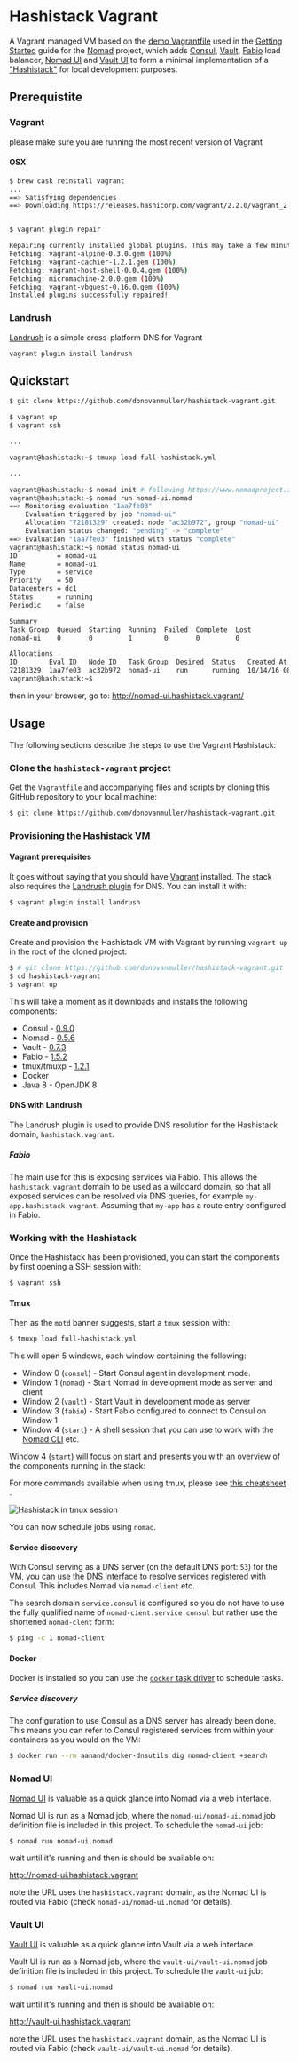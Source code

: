 # Hashistack Vagrant

A Vagrant managed VM based on the [demo Vagrantfile](https://raw.githubusercontent.com/hashicorp/nomad/master/demo/vagrant/Vagrantfile)
used in the [Getting Started](https://www.nomadproject.io/intro/getting-started/install.html)
guide for the [Nomad](https://www.nomadproject.io) project, which adds [Consul](https://www.consul.io/),
[Vault](https://www.vaultproject.io/),
[Fabio](https://github.com/eBay/fabio) load balancer, [Nomad UI](https://github.com/iverberk/nomad-ui)
and [Vault UI](https://github.com/djenriquez/vault-ui) to form a minimal implementation of a
["Hashistack"](https://twitter.com/hashtag/hashistack) for local development purposes.

## Prerequistite

### Vagrant

please make sure you are running the most recent version of Vagrant

#### OSX

```bash
$ brew cask reinstall vagrant
...
==> Satisfying dependencies
==> Downloading https://releases.hashicorp.com/vagrant/2.2.0/vagrant_2.2.0_x86_64.dmg


$ vagrant plugin repair

Repairing currently installed global plugins. This may take a few minutes...
Fetching: vagrant-alpine-0.3.0.gem (100%)
Fetching: vagrant-cachier-1.2.1.gem (100%)
Fetching: vagrant-host-shell-0.0.4.gem (100%)
Fetching: micromachine-2.0.0.gem (100%)
Fetching: vagrant-vbguest-0.16.0.gem (100%)
Installed plugins successfully repaired!
```


### Landrush
[Landrush](https://github.com/vagrant-landrush/landrush) is a simple cross-platform DNS for Vagrant

```
vagrant plugin install landrush
```

## Quickstart

```bash
$ git clone https://github.com/donovanmuller/hashistack-vagrant.git

$ vagrant up
$ vagrant ssh

...

vagrant@hashistack:~$ tmuxp load full-hashistack.yml

...

vagrant@hashistack:~$ nomad init # following https://www.nomadproject.io/intro/getting-started/jobs.html
vagrant@hashistack:~$ nomad run nomad-ui.nomad
==> Monitoring evaluation "1aa7fe03"
    Evaluation triggered by job "nomad-ui"
    Allocation "72181329" created: node "ac32b972", group "nomad-ui"
    Evaluation status changed: "pending" -> "complete"
==> Evaluation "1aa7fe03" finished with status "complete"
vagrant@hashistack:~$ nomad status nomad-ui
ID          = nomad-ui
Name        = nomad-ui
Type        = service
Priority    = 50
Datacenters = dc1
Status      = running
Periodic    = false

Summary
Task Group  Queued  Starting  Running  Failed  Complete  Lost
nomad-ui    0       0         1        0       0         0

Allocations
ID        Eval ID   Node ID   Task Group  Desired  Status   Created At
72181329  1aa7fe03  ac32b972  nomad-ui    run      running  10/14/16 08:17:10 UTC
vagrant@hashistack:~$
```

then in your browser, go to: http://nomad-ui.hashistack.vagrant/

## Usage

The following sections describe the steps to use the Vagrant Hashistack:

### Clone the `hashistack-vagrant` project

Get the `Vagrantfile` and accompanying files and scripts by cloning this GitHub repository to your local machine:

```bash
$ git clone https://github.com/donovanmuller/hashistack-vagrant.git
```

### Provisioning the Hashistack VM

#### Vagrant prerequisites

It goes without saying that you should have [Vagrant](https://www.vagrantup.com/docs/getting-started/) installed.
The stack also requires the [Landrush plugin](https://github.com/vagrant-landrush/landrush) for DNS.
You can install it with:

```bash
$ vagrant plugin install landrush
```

#### Create and provision

Create and provision the Hashistack VM with Vagrant by running `vagrant up` in the root of the cloned project:

 ```bash
 $ # git clone https://github.com/donovanmuller/hashistack-vagrant.git
 $ cd hashistack-vagrant
 $ vagrant up
 ```

This will take a moment as it downloads and installs the following components:

* Consul - [0.9.0](https://www.consul.io/downloads.html)
* Nomad - [0.5.6](https://www.nomadproject.io/downloads.html)
* Vault - [0.7.3](https://www.vaultproject.io/downloads.html)
* Fabio - [1.5.2](https://github.com/eBay/fabio/releases/tag/v1.3.3)
* tmux/tmuxp - [1.2.1](https://github.com/tony/tmuxp)
* Docker
* Java 8 - OpenJDK 8

#### DNS with Landrush

The Landrush plugin is used to provide DNS resolution for the Hashistack
domain, `hashistack.vagrant`.

##### Fabio

The main use for this is exposing services via Fabio.
This allows the `hashistack.vagrant` domain to be used as a wildcard domain, so that all
exposed services can be resolved via DNS queries, for example `my-app.hashistack.vagrant`.
Assuming that `my-app` has a route entry configured in Fabio.

### Working with the Hashistack

Once the Hashistack has been provisioned, you can start the components by first opening a SSH session with:

```bash
$ vagrant ssh
```

#### Tmux

Then as the `motd` banner suggests, start a `tmux` session with:

```bash
$ tmuxp load full-hashistack.yml
```

This will open 5 windows, each window containing the following:

* Window 0 (`consul`) - Start Consul agent in development mode.
* Window 1 (`nomad`) - Start Nomad in development mode as server and client
* Window 2 (`vault`) - Start Vault in development mode as server
* Window 3 (`fabio`) - Start Fabio configured to connect to Consul on Window 1
* Window 4 (`start`) - A shell session that you can use to work with the [Nomad CLI](https://www.nomadproject.io/docs/commands/index.html) etc.

Window 4 (`start`) will focus on start and presents you with an overview of the components running in the stack:

For more commands available when using tmux, please see [this cheatsheet](https://gist.github.com/MohamedAlaa/2961058) .

![Hashistack in tmux session](/docs/images/hashistack-vagrant.png)

You can now schedule jobs using `nomad`.

#### Service discovery

With Consul serving as a DNS server (on the default DNS port: `53`) for the VM,
you can use the [DNS interface](https://www.consul.io/docs/agent/dns.html) to resolve
services registered with Consul. This includes Nomad via `nomad-client` etc.

The search domain `service.consul` is configured so you do not have to use the fully qualified
name of `nomad-cient.service.consul` but rather use the shortened `nomad-clent` form:

```bash
$ ping -c 1 nomad-client
```

#### Docker

Docker is installed so you can use the [`docker` task driver](https://www.nomadproject.io/docs/drivers/docker.html)
to schedule tasks.

##### Service discovery

The configuration to use Consul as a DNS server has already been done.
This means you can refer to Consul registered services from within your containers as you would on the VM:

```bash
$ docker run --rm aanand/docker-dnsutils dig nomad-client +search
```

### Nomad UI

[Nomad UI](https://github.com/iverberk/nomad-ui) is valuable as a quick glance into Nomad via a web interface.

Nomad UI is run as a Nomad job, where the `nomad-ui/nomad-ui.nomad` job definition file is included
in this project. To schedule the `nomad-ui` job:

```bash
$ nomad run nomad-ui.nomad
```

wait until it's running and then is should be available on:

http://nomad-ui.hashistack.vagrant

note the URL uses the `hashistack.vagrant` domain, as the Nomad UI is routed via Fabio (check `nomad-ui/nomad-ui.nomad` for details).

### Vault UI

[Vault UI](https://github.com/djenriquez/vault-ui) is valuable as a quick glance into Vault via a web interface.

Vault UI is run as a Nomad job, where the `vault-ui/vault-ui.nomad` job definition file is included
in this project. To schedule the `vault-ui` job:

```bash
$ nomad run vault-ui.nomad
```

wait until it's running and then is should be available on:

http://vault-ui.hashistack.vagrant

note the URL uses the `hashistack.vagrant` domain, as the Nomad UI is routed via Fabio (check `vault-ui/vault-ui.nomad` for details).

